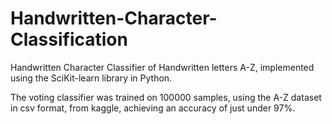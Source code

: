 # Handwritten-Character-Classification

Handwritten Character Classifier of Handwritten letters A-Z, implemented using the SciKit-learn library in Python.

The voting classifier was trained on 100000 samples, using the A-Z dataset in csv format, from kaggle, achieving an accuracy of just under 97%.

